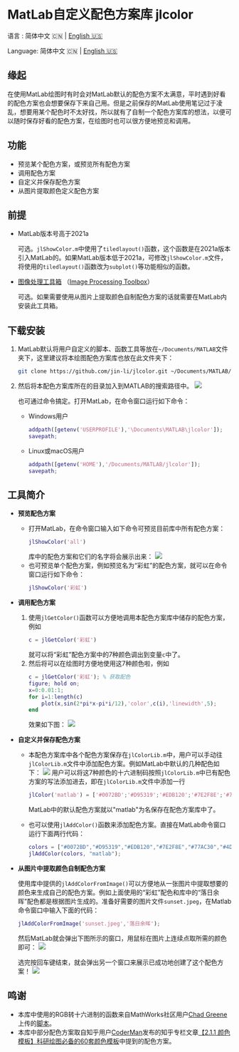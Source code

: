 # MatLab自定义配色方案库 jlcolor

语言 : 简体中文 🇨🇳 | [English 🇺🇸](./README.en.md)

Language: 简体中文 🇨🇳 | [English 🇺🇸](./README.en.md)

## 缘起

在使用MatLab绘图时有时会对MatLab默认的配色方案不太满意，平时遇到好看的配色方案也会想要保存下来自己用。但是之前保存的MatLab使用笔记过于凌乱，想要用某个配色时不太好找，所以就有了自制一个配色方案库的想法，以便可以随时保存好看的配色方案，在绘图时也可以很方便地预览和调用。

## 功能

- 预览某个配色方案，或预览所有配色方案
- 调用配色方案
- 自定义并保存配色方案
- 从图片提取颜色定义配色方案

## 前提

- MatLab版本号高于2021a
    
    可选。`jlShowColor.m`中使用了`tiledlayout()`函数，这个函数是在2021a版本引入MatLab的。如果MatLab版本低于2021a，可修改`jlShowColor.m`文件，将使用的`tiledlayout()`函数改为`subplot()`等功能相似的函数。
- [图像处理工具箱](https://www.mathworks.com/products/image.html?s_tid=AO_PR_info) （[Image Processing Toolbox](https://www.mathworks.com/products/image.html?s_tid=AO_PR_info)）

    可选。如果需要使用从图片上提取颜色自制配色方案的话就需要在MatLab内安装此工具箱。

## 下载安装

1. MatLab默认将用户自定义的脚本、函数工具等放在`~/Documents/MATLAB`文件夹下，这里建议将本绘图配色方案库也放在此文件夹下：
    ```bash
    git clone https://github.com/jin-li/jlcolor.git ~/Documents/MATLAB/jlcolor
    ```
1. 然后将本配色方案库所在的目录加入到MATLAB的搜索路径中。
    ![](https://img.jinli.cyou/images/2023/02/20/matlab_savepath.md.png)
    
    也可通过命令搞定。打开MatLab，在命令窗口运行如下命令：
    - Windows用户
        ```matlab
        addpath([getenv('USERPROFILE'),'\Documents\MATLAB\jlcolor']);
        savepath;
        ```
    - Linux或macOS用户
        ```matlab
        addpath([getenv('HOME'),'/Documents/MATLAB/jlcolor']);
        savepath;
        ```
## 工具简介

- **预览配色方案**
    - 打开MatLab，在命令窗口输入如下命令可预览目前库中所有配色方案：
        ```matlab
        jlShowColor('all')
        ```
        库中的配色方案和它们的名字将会展示出来：
        ![](https://img.jinli.cyou/images/2023/02/20/JLcolor.md.jpg)
    - 也可预览单个配色方案，例如预览名为“彩虹”的配色方案，就可以在命令窗口运行如下命令：
        ```matlab
        jlShowColor('彩虹')
        ```

- **调用配色方案**
    1. 使用`jlGetColor()`函数可以方便地调用本配色方案库中储存的配色方案，例如
        ```matlab
        c = jlGetColor('彩虹')
        ```
        就可以将“彩虹”配色方案中的7种颜色调出到变量`c`中了。
    1. 然后将可以在绘图时方便地使用这7种颜色啦，例如
        ```matlab
        c = jlGetColor('彩虹'); % 获取配色
        figure; hold on;
        x=0:0.01:1;
        for i=1:length(c)
            plot(x,sin(2*pi*x-pi*i/12),'color',c(i),'linewidth',5);
        end
        ```
        效果如下图：
        ![](https://img.jinli.cyou/images/2023/02/20/rainbow.md.jpg)


- **自定义并保存配色方案**
    
    - 本配色方案库中各个配色方案保存在`jlColorLib.m`中，用户可以手动往`jlColorLib.m`文件中添加配色方案。例如MatLab中默认的几种配色如下：
    ![](https://img.jinli.cyou/images/2023/02/20/matlab_color.md.png)
    用户可以将这7种颜色的十六进制码按照`jlColorLib.m`中已有配色方案的写法添加进去，即在`jlColorLib.m`文件中添加一行
        ```matlab
        jlColor('matlab') = ['#0072BD';'#D95319';'#EDB120';'#7E2F8E';'#77AC30';'#4DBEEE';'#A2142F'];
        ```
        MatLab中的默认配色方案就以"matlab"为名保存在配色方案库中了。

    - 也可以使用`jlAddColor()`函数来添加配色方案。直接在MatLab命令窗口运行下面两行代码：
        ```matlab
        colors = ["#0072BD","#D95319","#EDB120","#7E2F8E","#77AC30","#4DBEEE","#A2142F"];
        jlAddColor(colors, "matlab");
        ```

- **从图片中提取颜色自制配色方案**

    使用库中提供的`jlAddColorFromImage()`可以方便地从一张图片中提取想要的颜色来生成自己的配色方案。例如上面使用的“彩虹”配色和库中的“落日余晖”配色都是根据图片生成的。准备好需要的图片文件`sunset.jpeg`，在Matlab命令窗口中输入下面的代码：
    ```matlab
    jlAddColorFromImage('sunset.jpeg','落日余晖');
    ```
    然后MatLab就会弹出下图所示的窗口，用鼠标在图片上连续点取所需的颜色即可：
    ![](https://img.jinli.cyou/images/2023/02/20/add_color.md.png)
    
    选完按回车键结束，就会弹出另一个窗口来展示已成功地创建了这个配色方案！
    ![](https://img.jinli.cyou/images/2023/02/20/sunset.md.png)

## 鸣谢

- 本库中使用的RGB转十六进制的函数来自MathWorks社区用户[Chad Greene](https://www.mathworks.com/matlabcentral/profile/authors/1062128)上传的[脚本](https://www.mathworks.com/matlabcentral/fileexchange/46289-rgb2hex-and-hex2rgb)。
- 本库中部分配色方案取自知乎用户[CoderMan](https://www.zhihu.com/people/1105936347)发布的知乎专栏文章[【2.1.1 颜色模板】科研绘图必备的60套颜色模板](https://zhuanlan.zhihu.com/p/488125051)中提到的配色方案。
